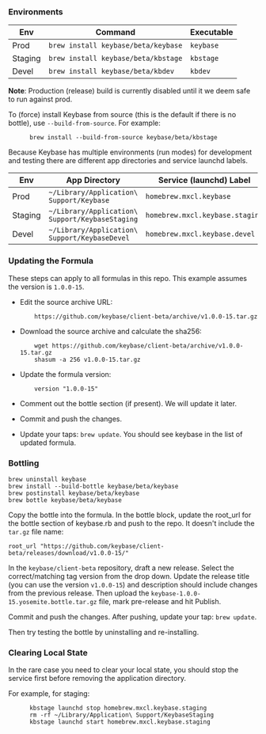 ### Environments

 Env     | Command                             | Executable
 ------- | ----------------------------------- | ----------
 Prod    | `brew install keybase/beta/keybase` | `keybase`  
 Staging | `brew install keybase/beta/kbstage` | `kbstage`  
 Devel   | `brew install keybase/beta/kbdev`   | `kbdev`    

**Note**: Production (release) build is currently disabled until it we deem safe to run against prod.

To (force) install Keybase from source (this is the default if there is no bottle), use `--build-from-source`. For example:

          brew install --build-from-source keybase/beta/kbstage


Because Keybase has multiple environments (run modes) for development and testing there are different app directories and service launchd labels.

 Env     | App Directory                                   | Service (launchd) Label
 ------- | ----------------------------------------------- | ----------
 Prod    | `~/Library/Application\ Support/Keybase`        | `homebrew.mxcl.keybase`  
 Staging | `~/Library/Application\ Support/KeybaseStaging` | `homebrew.mxcl.keybase.staging`  
 Devel   | `~/Library/Application\ Support/KeybaseDevel`   | `homebrew.mxcl.keybase.devel`



### Updating the Formula

These steps can apply to all formulas in this repo.
This example assumes the version is `1.0.0-15`.

- Edit the source archive URL:

          https://github.com/keybase/client-beta/archive/v1.0.0-15.tar.gz

- Download the source archive and calculate the sha256:

          wget https://github.com/keybase/client-beta/archive/v1.0.0-15.tar.gz
          shasum -a 256 v1.0.0-15.tar.gz

- Update the formula version:

          version "1.0.0-15"

- Comment out the bottle section (if present). We will update it later.
- Commit and push the changes.
- Update your taps: `brew update`. You should see keybase in the list of updated formula.

### Bottling

    brew uninstall keybase
    brew install --build-bottle keybase/beta/keybase
    brew postinstall keybase/beta/keybase
    brew bottle keybase/beta/keybase

Copy the bottle into the formula. In the bottle block, update the root_url for the bottle section of keybase.rb and push to the repo. It doesn't include the `tar.gz` file name:

    root_url "https://github.com/keybase/client-beta/releases/download/v1.0.0-15/"

In the `keybase/client-beta` repository, draft a new release. Select the correct/matching tag version from the drop down.
Update the release title (you can use the version `v1.0.0-15`) and description should include changes from the previous release. Then upload the `keybase-1.0.0-15.yosemite.bottle.tar.gz` file, mark pre-release and hit Publish.

Commit and push the changes. After pushing, update your tap: `brew update`.

Then try testing the bottle by uninstalling and re-installing.


### Clearing Local State

In the rare case you need to clear your local state, you should stop the service first before removing the application directory.

For example, for staging:

          kbstage launchd stop homebrew.mxcl.keybase.staging
          rm -rf ~/Library/Application\ Support/KeybaseStaging
          kbstage launchd start homebrew.mxcl.keybase.staging
